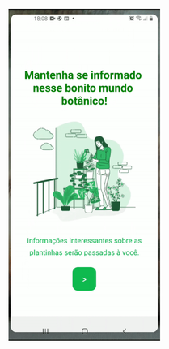 <p align="center" style="width: 300px; heigth: 700px;">
<img src="./demo/ezgif.com-gif-maker.gif" >
</p>

